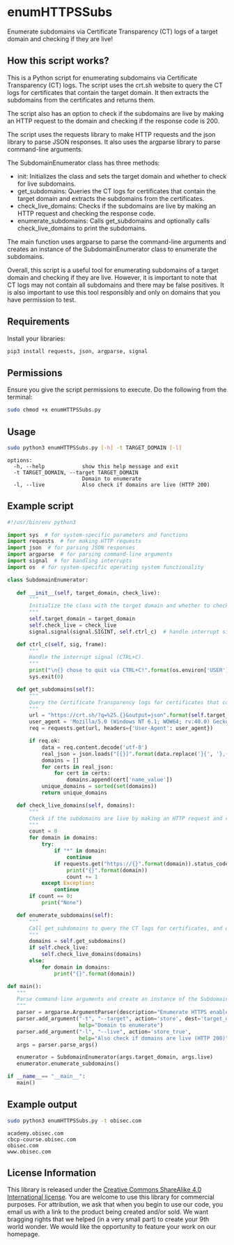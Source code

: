# enumHTTPSSubs
Enumerate subdomains via Certificate Transparency (CT) logs of a target domain and checking if they are live!

## How this script works?

This is a Python script for enumerating subdomains via Certificate Transparency (CT) logs. The script uses the crt.sh website to query the CT logs for certificates that contain the target domain. It then extracts the subdomains from the certificates and returns them.

The script also has an option to check if the subdomains are live by making an HTTP request to the domain and checking if the response code is 200.

The script uses the requests library to make HTTP requests and the json library to parse JSON responses. It also uses the argparse library to parse command-line arguments.

The SubdomainEnumerator class has three methods:

- init: Initializes the class and sets the target domain and whether to check for live subdomains.
- get_subdomains: Queries the CT logs for certificates that contain the target domain and extracts the subdomains from the certificates.
- check_live_domains: Checks if the subdomains are live by making an HTTP request and checking the response code.
- enumerate_subdomains: Calls get_subdomains and optionally calls check_live_domains to print the subdomains.

The main function uses argparse to parse the command-line arguments and creates an instance of the SubdomainEnumerator class to enumerate the subdomains.

Overall, this script is a useful tool for enumerating subdomains of a target domain and checking if they are live. However, it is important to note that CT logs may not contain all subdomains and there may be false positives. It is also important to use this tool responsibly and only on domains that you have permission to test.

## Requirements

Install your libraries:
```bash
pip3 install requests, json, argparse, signal
```

## Permissions

Ensure you give the script permissions to execute. Do the following from the terminal:
```bash
sudo chmod +x enumHTTPSSubs.py
```

## Usage
```bash
sudo python3 enumHTTPSSubs.py [-h] -t TARGET_DOMAIN [-l]
```
```
options:
  -h, --help            show this help message and exit
  -t TARGET_DOMAIN, --target TARGET_DOMAIN
                        Domain to enumerate
  -l, --live            Also check if domains are live (HTTP 200)
  ```
 
 ## Example script
 ```python
 #!/usr/bin/env python3

import sys  # for system-specific parameters and functions
import requests  # for making HTTP requests
import json  # for parsing JSON responses
import argparse  # for parsing command-line arguments
import signal  # for handling interrupts
import os  # for system-specific operating system functionality

class SubdomainEnumerator:
    
    def __init__(self, target_domain, check_live):
        """
        Initialize the class with the target domain and whether to check for live subdomains.
        """
        self.target_domain = target_domain
        self.check_live = check_live
        signal.signal(signal.SIGINT, self.ctrl_c)  # handle interrupt signal

    def ctrl_c(self, sig, frame):
        """
        Handle the interrupt signal (CTRL+C).
        """
        print("\n{} chose to quit via CTRL+C!".format(os.environ['USER']))
        sys.exit(0)

    def get_subdomains(self):
        """
        Query the Certificate Transparency logs for certificates that contain the target domain and extract the subdomains from the certificates.
        """
        url = "https://crt.sh/?q=%25.{}&output=json".format(self.target_domain)
        user_agent = 'Mozilla/5.0 (Windows NT 6.1; WOW64; rv:40.0) Gecko/20100101 Firefox/40.1'
        req = requests.get(url, headers={'User-Agent': user_agent})

        if req.ok:
            data = req.content.decode('utf-8')
            real_json = json.loads("[{}]".format(data.replace('}{', '},{')))
            domains = []
            for certs in real_json:
                for cert in certs:
                    domains.append(cert['name_value'])
            unique_domains = sorted(set(domains))
            return unique_domains

    def check_live_domains(self, domains):
        """
        Check if the subdomains are live by making an HTTP request and checking the response code.
        """
        count = 0
        for domain in domains:
            try:
                if "*" in domain:
                    continue
                if requests.get("https://{}".format(domain)).status_code == 200:
                    print("{}".format(domain))
                    count += 1
            except Exception:
                continue
        if count == 0:
            print("None")

    def enumerate_subdomains(self):
        """
        Call get_subdomains to query the CT logs for certificates, and optionally call check_live_domains to check if the subdomains are live.
        """
        domains = self.get_subdomains()
        if self.check_live:
            self.check_live_domains(domains)
        else:
            for domain in domains:
                print("{}".format(domain))

def main():
    """
    Parse command-line arguments and create an instance of the SubdomainEnumerator class to enumerate the subdomains.
    """
    parser = argparse.ArgumentParser(description="Enumerate HTTPS enabled subdomains via Certificate Transparency")
    parser.add_argument("-t", "--target", action='store', dest='target_domain', required=True,  
                        help="Domain to enumerate")
    parser.add_argument("-l", "--live", action='store_true',  
                        help="Also check if domains are live (HTTP 200)")
    args = parser.parse_args()

    enumerator = SubdomainEnumerator(args.target_domain, args.live)
    enumerator.enumerate_subdomains()

if __name__== "__main__":
    main()
 ```

## Example output
```bash
sudo python3 enumHTTPSSubs.py -t obisec.com  
```
```
academy.obisec.com
cbcp-course.obisec.com
obisec.com
www.obisec.com
```

## License Information

This library is released under the [Creative Commons ShareAlike 4.0 International license](https://creativecommons.org/licenses/by-sa/4.0/). You are welcome to use this library for commercial purposes. For attribution, we ask that when you begin to use our code, you email us with a link to the product being created and/or sold. We want bragging rights that we helped (in a very small part) to create your 9th world wonder. We would like the opportunity to feature your work on our homepage.

